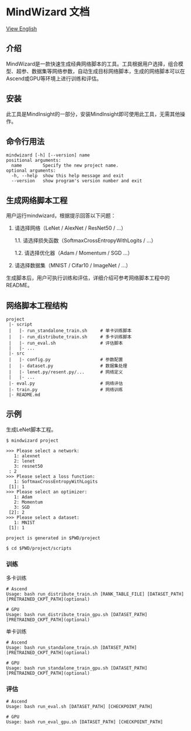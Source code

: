 # MindWizard 文档

[View English](./README.md)

## 介绍

MindWizard是一款快速生成经典网络脚本的工具。工具根据用户选择，组合模型、超参、数据集等网络参数，自动生成目标网络脚本，生成的网络脚本可以在Ascend或GPU等环境上进行训练和评估。

## 安装

此工具是MindInsight的一部分，安装MindInsight即可使用此工具，无需其他操作。

## 命令行用法

```buildoutcfg
mindwizard [-h] [--version] name
positional arguments:
  name        Specify the new project name.
optional arguments:
  -h, --help  show this help message and exit
  --version   show program's version number and exit
```

## 生成网络脚本工程

用户运行mindwizard，根据提示回答以下问题：

1. 请选择网络（LeNet / AlexNet / ResNet50 / ...）

    1.1. 请选择损失函数（SoftmaxCrossEntropyWithLogits / ...）

    1.2. 请选择优化器（Adam / Momentum / SGD ...）

2. 请选择数据集（MNIST / Cifar10 / ImageNet / ...）

生成脚本后，用户可执行训练和评估，详细介绍可参考网络脚本工程中的README。

## 网络脚本工程结构

```shell
project
 |- script
 |   |- run_standalone_train.sh     # 单卡训练脚本
 |   |- run_distribute_train.sh     # 多卡训练脚本
 |   |- run_eval.sh                 # 评估脚本
 |   |- ...
 |- src
 |   |- config.py                   # 参数配置
 |   |- dataset.py                  # 数据集处理
 |   |- lenet.py/resent.py/...      # 网络定义
 |   |- ...
 |- eval.py                         # 网络评估
 |- train.py                        # 网络训练
 |- README.md
```

## 示例

生成LeNet脚本工程。

```buildoutcfg
$ mindwizard project

>>> Please select a network:
   1: alexnet
   2: lenet
   3: resnet50
 : 2
>>> Please select a loss function:
   1: SoftmaxCrossEntropyWithLogits
 [1]: 1
>>> Please select an optimizer:
   1: Adam
   2: Momentum
   3: SGD
 [2]: 2
>>> Please select a dataset:
   1: MNIST
 [1]: 1

project is generated in $PWD/project

$ cd $PWD/project/scripts
```

### 训练

多卡训练

```
# Ascend
Usage: bash run_distribute_train.sh [RANK_TABLE_FILE] [DATASET_PATH] [PRETRAINED_CKPT_PATH](optional)

# GPU
Usage: bash run_distribute_train_gpu.sh [DATASET_PATH] [PRETRAINED_CKPT_PATH](optional)
```

单卡训练

```
# Ascend
Usage: bash run_standalone_train.sh [DATASET_PATH] [PRETRAINED_CKPT_PATH](optional)

# GPU 
Usage: bash run_standalone_train_gpu.sh [DATASET_PATH] [PRETRAINED_CKPT_PATH](optional)
```

### 评估

```
# Ascend
Usage: bash run_eval.sh [DATASET_PATH] [CHECKPOINT_PATH]

# GPU
Usage: bash run_eval_gpu.sh [DATASET_PATH] [CHECKPOINT_PATH]
```
